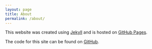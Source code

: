 ```yaml
---
layout: page
title: About
permalink: /about/
---
```


This website was created using <a href="https://jekyllrb.com/">Jekyll</a> and is hosted on <a href="https://pages.github.com/">GitHub Pages</a>.

The code for this site can be found on <a href="https://github.com/HenryCuttell/henrycuttell.github.io">GitHub</a>.
